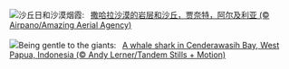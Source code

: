 ![](https://www.bing.com/th?id=OHR.DjanetAlgeria_ZH-CN3458706695_UHD.jpg&w=1000)沙丘日和沙漠烟霞:&nbsp;&ensp;[撒哈拉沙漠的岩层和沙丘，贾奈特，阿尔及利亚 (© Airpano/Amazing Aerial Agency)](https://www.bing.com/th?id=OHR.DjanetAlgeria_ZH-CN3458706695_UHD.jpg)
<br><br/>
![](https://www.bing.com/th?id=OHR.WhaleSharkDay_EN-US8979838463_UHD.jpg&w=1000)Being gentle to the giants:&nbsp;&ensp;[A whale shark in Cenderawasih Bay, West Papua, Indonesia (© Andy Lerner/Tandem Stills + Motion)](https://www.bing.com/th?id=OHR.WhaleSharkDay_EN-US8979838463_UHD.jpg)
<br><br/>
